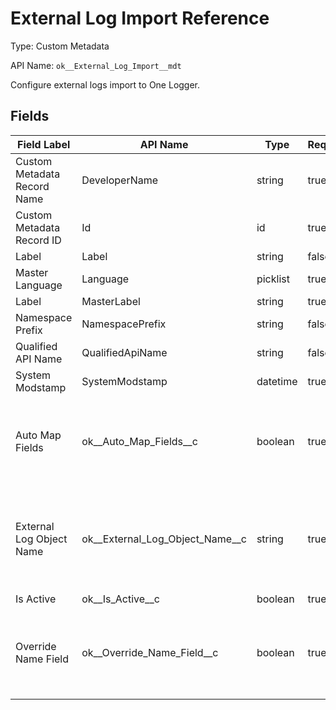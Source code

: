 # External Log Import Reference

Type: Custom Metadata

API Name: `ok__External_Log_Import__mdt`

Configure external logs import to One Logger.

## Fields

| Field Label                 | API Name                            | Type     | Required | Description                                                              |
| --------------------------- | ----------------------------------- | -------- | -------- | ------------------------------------------------------------------------ |
| Custom Metadata Record Name | DeveloperName                       | string   | true     |                                                                          |
| Custom Metadata Record ID   | Id                                  | id       | true     |                                                                          |
| Label                       | Label                               | string   | false    |                                                                          |
| Master Language             | Language                            | picklist | true     |                                                                          |
| Label                       | MasterLabel                         | string   | true     |                                                                          |
| Namespace Prefix            | NamespacePrefix                     | string   | false    |                                                                          |
| Qualified API Name          | QualifiedApiName                    | string   | false    |                                                                          |
| System Modstamp             | SystemModstamp                      | datetime | true     |                                                                          |
| Auto Map Fields             | ok\_\_Auto_Map_Fields\_\_c          | boolean  | true     | Try to auto-map fields from external log object to One Logger Log Event. |
| External Log Object Name    | ok\_\_External_Log_Object_Name\_\_c | string   | true     | The API Name of an object name you want to import to One Logger.         |
| Is Active                   | ok\_\_Is_Active\_\_c                | boolean  | true     |                                                                          |
| Override Name Field         | ok\_\_Override_Name_Field\_\_c      | boolean  | true     | Use Log Name Pattern from Logger Settings to set Name.                   |
